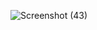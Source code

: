 ![Screenshot (43)](https://user-images.githubusercontent.com/107780098/224690203-945e9095-c837-4577-a440-86e32d242ad3.png)
